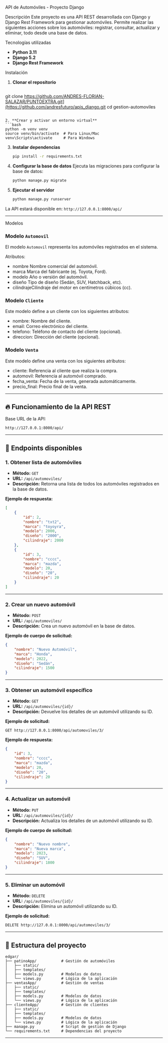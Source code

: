 
 API de Automóviles - Proyecto Django

Descripción
Este proyecto es una API REST desarrollada con Django y Django Rest Framework para gestionar automóviles. Permite realizar las siguientes acciones sobre los automóviles: registrar, consultar, actualizar y eliminar, todo desde una base de datos.

 Tecnologías utilizadas
- **Python 3.11**
- **Django 5.2**
- **Django Rest Framework**

 Instalación

1. **Clonar el repositorio**
   ```bash
  git clone https://github.com/ANDRES-FLORIAN-SALAZAR/PUNTOEXTRA.git](https://github.com/andresfuturo/apis_django.git
   cd gestion-automoviles
   ```

2. **Crear y activar un entorno virtual**
   ```bash
   python -m venv venv
   source venv/bin/activate  # Para Linux/Mac
   venv\Scripts\activate     # Para Windows
   ```

3. **Instalar dependencias**
   ```bash
   pip install -r requirements.txt
   ```

4. **Configurar la base de datos**
   Ejecuta las migraciones para configurar la base de datos:
   ```bash
   python manage.py migrate
   ```

5. **Ejecutar el servidor**
   ```bash
   python manage.py runserver
   ```

La API estará disponible en: `http://127.0.0.1:8000/api/`

---

 Modelos

### Modelo `Automovil`
El modelo `Automovil` representa los automóviles registrados en el sistema.

Atributos:
- nombre Nombre comercial del automóvil.
- marca Marca del fabricante (ej. Toyota, Ford).
- modelo Año o versión del automóvil.
- diseño Tipo de diseño (Sedán, SUV, Hatchback, etc).
- cilindrajeCilindraje del motor en centímetros cúbicos (cc).

### Modelo `Cliente`
Este modelo define a un cliente con los siguientes atributos:

- nombre: Nombre del cliente.
- email: Correo electrónico del cliente.
- telefono: Teléfono de contacto del cliente (opcional).
- direccion: Dirección del cliente (opcional).

### Modelo `Venta`
Este modelo define una venta con los siguientes atributos:

- cliente: Referencia al cliente que realiza la compra.
- automovil: Referencia al automóvil comprado.
- fecha_venta: Fecha de la venta, generada automáticamente.
- precio_final: Precio final de la venta.





---

## 🔥 Funcionamiento de la API REST

Base URL de la API:
```
http://127.0.0.1:8000/api/
```

---

## 📍 Endpoints disponibles

### 1. Obtener lista de automóviles
- **Método:** `GET`
- **URL:** `/api/automoviles/`
- **Descripción:** Retorna una lista de todos los automóviles registrados en la base de datos.

**Ejemplo de respuesta:**
```json
[
    {
        "id": 2,
        "nombre": "txt2",
        "marca": "toyoyra",
        "modelo": 2000,
        "diseño": "2000",
        "cilindraje": 2000
    },
    {
        "id": 3,
        "nombre": "cccc",
        "marca": "mazda",
        "modelo": 20,
        "diseño": "20",
        "cilindraje": 20
    }
]
```

---

### 2. Crear un nuevo automóvil
- **Método:** `POST`
- **URL:** `/api/automoviles/`
- **Descripción:** Crea un nuevo automóvil en la base de datos.

**Ejemplo de cuerpo de solicitud:**
```json
{
    "nombre": "Nuevo Automóvil",
    "marca": "Honda",
    "modelo": 2022,
    "diseño": "Sedán",
    "cilindraje": 1500
}
```

---

### 3. Obtener un automóvil específico
- **Método:** `GET`
- **URL:** `/api/automoviles/{id}/`
- **Descripción:** Devuelve los detalles de un automóvil utilizando su ID.

**Ejemplo de solicitud:**
```
GET http://127.0.0.1:8000/api/automoviles/3/
```

**Ejemplo de respuesta:**
```json
{
    "id": 3,
    "nombre": "cccc",
    "marca": "mazda",
    "modelo": 20,
    "diseño": "20",
    "cilindraje": 20
}
```

---

### 4. Actualizar un automóvil
- **Método:** `PUT`
- **URL:** `/api/automoviles/{id}/`
- **Descripción:** Actualiza los detalles de un automóvil utilizando su ID.

**Ejemplo de cuerpo de solicitud:**
```json
{
    "nombre": "Nuevo nombre",
    "marca": "Nueva marca",
    "modelo": 2023,
    "diseño": "SUV",
    "cilindraje": 1800
}
```

---

### 5. Eliminar un automóvil
- **Método:** `DELETE`
- **URL:** `/api/automoviles/{id}/`
- **Descripción:** Elimina un automóvil utilizando su ID.

**Ejemplo de solicitud:**
```
DELETE http://127.0.0.1:8000/api/automoviles/3/
```

---

## 📂 Estructura del proyecto

```
edgar/
├── patinoApp/           # Gestión de automóviles
│   ├── static/         
│   ├── templates/      
│   ├── models.py        # Modelos de datos
│   └── views.py         # Lógica de la aplicación
├── ventasApp/           # Gestión de ventas
│   ├── static/         
│   ├── templates/      
│   ├── models.py        # Modelos de datos
│   └── views.py         # Lógica de la aplicación
├── clienteApp/          # Gestión de clientes
│   ├── static/         
│   ├── templates/      
│   ├── models.py        # Modelos de datos
│   └── views.py         # Lógica de la aplicación
├── manage.py            # Script de gestión de Django
└── requirements.txt     # Dependencias del proyecto
```

---



